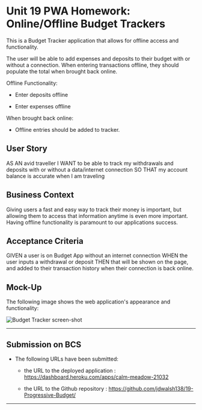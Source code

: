 # Unit 19 PWA Homework: Online/Offline Budget Trackers

This is a  Budget Tracker application that allows for offline access and functionality.

The user will be able to add expenses and deposits to their budget with or without a connection. When entering transactions offline, they should populate the total when brought back online.

Offline Functionality:

  * Enter deposits offline

  * Enter expenses offline

When brought back online:

  * Offline entries should be added to tracker.

## User Story
AS AN avid traveller
I WANT to be able to track my withdrawals and deposits with or without a data/internet connection
SO THAT my account balance is accurate when I am traveling

## Business Context

Giving users a fast and easy way to track their money is important, but allowing them to access that information anytime is even more important. Having offline functionality is paramount to our applications success.


## Acceptance Criteria
GIVEN a user is on Budget App without an internet connection
WHEN the user inputs a withdrawal or deposit
THEN that will be shown on the page, and added to their transaction history when their connection is back online.

## Mock-Up

The following image shows the web application's appearance and functionality:

![Budget Tracker screen-shot]()
- - -

## Submission on BCS

* The following URLs have been submitted:

  * the URL to the deployed application : https://dashboard.heroku.com/apps/calm-meadow-21032

  * the URL to the Github repository : https://github.com/jdwalsh138/19-Progressive-Budget/

- - -
